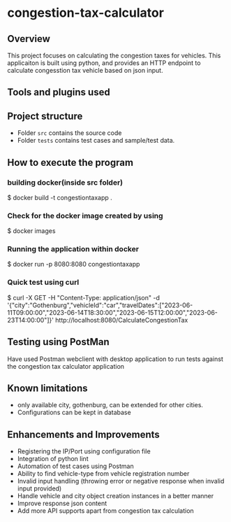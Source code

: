 # congestion-tax-calculator
## Overview
This project focuses on calculating the congestion taxes for vehicles.
This applicaiton is built using python, and provides an HTTP endpoint to calculate congesstion tax vehicle based on json input. 

## Tools and plugins used


## Project structure
- Folder `src` contains the source code
- Folder `tests` contains test cases and sample/test data.


## How to execute the program

### building docker(inside src folder)
$ docker build -t congestiontaxapp .

### Check for the docker image created by using
$ docker images

### Running the application within docker
$ docker run -p 8080:8080 congestiontaxapp


### Quick test using curl
$ curl -X GET -H "Content-Type: application/json" -d '{"city":"Gothenburg","vehicleId":"car","travelDates":["2023-06-11T09:00:00","2023-06-14T18:30:00","2023-06-15T12:00:00","2023-06-23T14:00:00"]}' http://localhost:8080/CalculateCongestionTax


## Testing using PostMan
Have used Postman webclient with desktop application to run tests against the congestion tax calculator application


## Known limitations
- only available city, gothenburg, can be extended for other cities.
- Configurations can be kept in database


## Enhancements and Improvements
- Registering the IP/Port using configuration file
- Integration of python lint
- Automation of test cases using Postman
- Ability to find vehicle-type from vehicle registration number
- Invalid input handling (throwing error or negative response when invalid input provided)
- Handle vehicle and city object creation instances in a better manner
- Improve response json content
- Add more API supports apart from congestion tax calculation